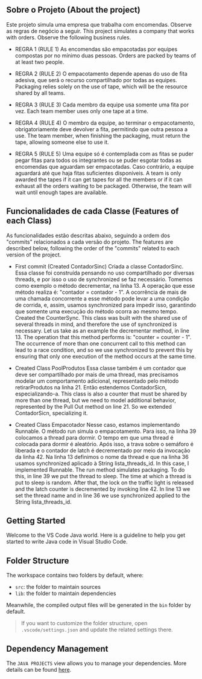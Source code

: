 ## Sobre o Projeto (About the project)

Este projeto simula uma empresa que trabalha com encomendas. Observe as regras de negócio a seguir.
This project simulates a company that works with orders. Observe the following business rules.

- REGRA 1 (RULE 1)
As encomendas são empacotadas por equipes compostas por no mínimo duas pessoas.
Orders are packed by teams of at least two people.

- REGRA 2 (RULE 2)
O empacotamento depende apenas do uso de fita adesiva, que será o recurso compartilhado por todas as equipes.
Packaging relies solely on the use of tape, which will be the resource shared by all teams.

- REGRA 3 (RULE 3)
Cada membro da equipe usa somente uma fita por vez.
Each team member uses only one tape at a time.

- REGRA 4 (RULE 4)
O membro da equipe, ao terminar o empacotamento, obrigatoriamente deve devolver a fita, permitindo que outra pessoa a use.
The team member, when finishing the packaging, must return the tape, allowing someone else to use it.

- REGRA 5 (RULE 5)
Uma equipe só é contemplada com as fitas se puder pegar fitas para todos os integrantes ou se puder esgotar todas as encomendas que aguardam ser empacotadas. Caso contrário, a equipe aguardará até que haja fitas suficientes disponíveis.
A team is only awarded the tapes if it can get tapes for all the members or if it can exhaust all the orders waiting to be packaged. Otherwise, the team will wait until enough tapes are available.

## Funcionalidades de cada Classe (Features of each Class)

As funcionalidades estão descritas abaixo, seguindo a ordem dos "commits" relacionados a cada versão do projeto.
The features are described below, following the order of the "commits" related to each version of
the project.

- First commit (Created ContadorSinc)
Criada a classe ContadorSinc. Essa classe foi construída pensando no uso compartilhado por diversas threads, e por isso o uso de synchronized se faz necessário. Tomemos como exemplo o método decrementar, na linha 13. A operação que esse método realiza é: "contador = contador - 1".
A ocorrência de mais de uma chamada concorrente a esse método pode levar a uma condição de corrida, e, assim, usamos synchronized para impedir isso, garantindo que somente uma execução do método ocorra ao mesmo tempo.
Created the CounterSync. This class was built with the shared use of several threads in mind, and therefore the use of synchronized is necessary. Let us take as an example the decrementar method, in line 13. The operation that this method performs is: "counter = counter - 1".
The occurrence of more than one concurrent call to this method can lead to a race condition, and so we use synchronized to prevent this by ensuring that only one execution of the method occurs at the same time.

- Created Class PoolProdutos
Essa classe também é um contador que deve ser compartilhado por mais de uma thread, mas precisamos modelar um comportamento adicional, representado pelo método retirarProdutos na linha 21. Então estendemos ContadorSicn, especializando-a.
This class is also a counter that must be shared by more than one thread, but we need to model additional behavior, represented by the Pull Out method on line 21. So we extended ContadorSicn, specializing it.

- Created Class Empacotador
Nesse caso, estamos implementando Runnable. O método run simula o empacotamento. Para isso, na linha 39 colocamos a thread para dormir. O tempo em que uma thread é colocada para dormir é aleatório. Após isso, a trava sobre o semáforo é liberada e o contador de latch é decrementado por meio da invocação da linha 42. Na linha 13 definimos o nome da thread e que na linha 36 usamos synchronized aplicado à String lista_threads_id.
In this case, I implemented Runnable. The run method simulates packaging. To do this, in line 39 we put the thread to sleep. The time at which a thread is put to sleep is random. After that, the lock on the traffic light is released and the latch counter is decremented by invoking line 42. In line 13 we set the thread name and in line 36 we use synchronized applied to the String lista_threads_id.

## Getting Started

Welcome to the VS Code Java world. Here is a guideline to help you get started to write Java code in Visual Studio Code.

## Folder Structure

The workspace contains two folders by default, where:

- `src`: the folder to maintain sources
- `lib`: the folder to maintain dependencies

Meanwhile, the compiled output files will be generated in the `bin` folder by default.

> If you want to customize the folder structure, open `.vscode/settings.json` and update the related settings there.

## Dependency Management

The `JAVA PROJECTS` view allows you to manage your dependencies. More details can be found [here](https://github.com/microsoft/vscode-java-dependency#manage-dependencies).